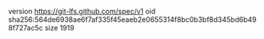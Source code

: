 version https://git-lfs.github.com/spec/v1
oid sha256:564de6938ae6f7af335f45eaeb2e0655314f8bc0b3bf8d345bd6b498f727ac5c
size 1919
